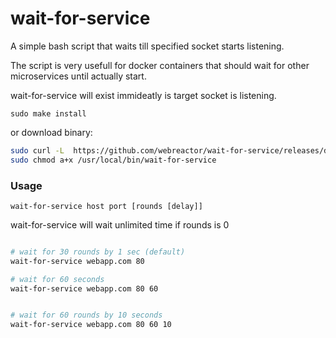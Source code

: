 wait-for-service
================

A simple bash script that waits till specified socket starts listening.

The script is very usefull for docker containers that should wait for other microservices until actually start.

wait-for-service will exist immideatly is target socket is listening.

`sudo make install`

or download binary:

```bash
sudo curl -L  https://github.com/webreactor/wait-for-service/releases/download/0.0.1/wait-for-service > /usr/local/bin/wait-for-service
sudo chmod a+x /usr/local/bin/wait-for-service
```


### Usage

`wait-for-service host port [rounds [delay]]`

wait-for-service will wait unlimited time if rounds is 0 

```bash

# wait for 30 rounds by 1 sec (default)
wait-for-service webapp.com 80

# wait for 60 seconds
wait-for-service webapp.com 80 60


# wait for 60 rounds by 10 seconds
wait-for-service webapp.com 80 60 10

```